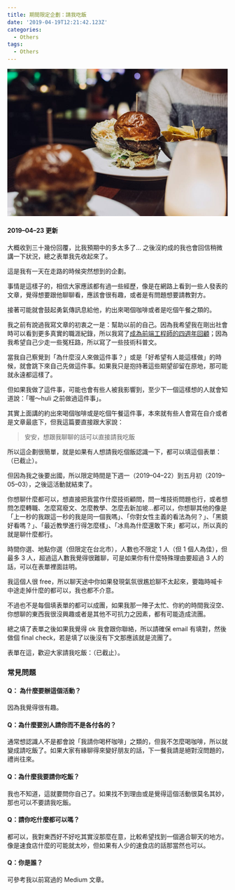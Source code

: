 ```yaml
---
title: 期間限定企劃：請我吃飯
date: '2019-04-19T12:21:42.123Z'
categories:
  - Others
tags:
  - Others
---
```


![](/img/buy-me-a-meal-6e314b5d5bcb/0__hk1h8xe53T4xpyQF.jpg)

#### 2019–04–23 更新

大概收到三十幾份回覆，比我預期中的多太多了… 之後沒約成的我也會回信稍微講一下狀況，總之表單我先收起來了。

這是我有一天在走路的時候突然想到的企劃。

事情是這樣子的，相信大家應該都有過一些經歷，像是在網路上看到一些人發表的文章，覺得想要跟他聊聊看，應該會很有趣，或者是有問題想要請教對方。

接著可能就會鼓起勇氣傳訊息給他，約出來喝個咖啡或者是吃個午餐之類的。

我之前有說過我寫文章的初衷之一是：幫助以前的自己。因為我希望我在剛出社會時可以看到更多真實的職涯紀錄，所以我寫了[成為前端工程師的四週年回顧](https://medium.com/hulis-blog/4-years-review-7fb7edc52687?source=friends_link&sk=8a0099e4e8a8245f93ed140444669cd2)；因為我希望自己少走一些冤枉路，所以寫了一些技術科普文。

當我自己察覺到「為什麼沒人來做這件事？」或是「好希望有人能這樣做」的時候，就會跳下來自己先做這件事。如果我只是抱持著這些期望卻留在原地，那可能就永遠都這樣了。

但如果我做了這件事，可能也會有些人被我影響到，至少下一個這樣想的人就會知道說：「喔～huli 之前做過這件事」。

其實上面講的約出來喝個咖啡或是吃個午餐這件事，本來就有些人會寫在自介或者是文章最底下，但我這篇要直接跟大家說：

> 安安，想跟我聊聊的話可以直接請我吃飯

所以這企劃很簡單，就是如果有人想請我吃個飯認識一下，都可以填這個表單：（已截止）。

但因為我之後要出國，所以限定時間是下週一（2019–04–22）到五月初（2019–05–03），之後這活動就結束了。

你想聊什麼都可以，想直接把我當作什麼技術顧問，問一堆技術問題也行，或者想問怎麼轉職、怎麼寫廢文、怎麼教學、怎麼去新加坡…都可以，你想聊其他的像是「上一秒的我跟這一秒的我是同一個我嗎」、「你對女性主義的看法為何？」、「黑鏡好看嗎？」、「最近教學進行得怎麼樣」、「冰鳥為什麼還敢下來」都可以，所以真的就是聊什麼都行。

時間你選、地點你選（但限定在台北市），人數也不限定 1 人（但 1 個人為佳），但最多 3 人，超過這人數我覺得很難聊，可是如果你有什麼特殊理由要超過 3 人的話，可以在表單裡面註明。

我這個人很 free，所以聊天途中你如果發現氣氛很尷尬聊不太起來，要臨時喊卡中途走掉什麼的都可以，我也都不介意。

不過也不是每個填表單的都可以成團，如果我那一陣子太忙、你約的時間我沒空、你想聊的東西我很沒興趣或者是其他不可抗力之因素，都有可能造成流團。

總之填了表單之後如果我覺得 ok 我會跟你聯絡，所以請確保 email 有填對，然後做個 final check，若是填了以後沒有下文那應該就是流團了。

表單在這，歡迎大家請我吃飯：（已截止）。

### 常見問題

#### Q： 為什麼要辦這個活動？

因為我覺得很有趣。

#### Q：為什麼要別人請你而不是各付各的？

通常想認識人不是都會說「我請你喝杯咖啡」之類的，但我不怎麼喝咖啡，所以就變成請吃飯了。如果大家有緣聊得來變好朋友的話，下一餐我請是絕對沒問題的，禮尚往來。

#### Q：為什麼我要請你吃飯？

我也不知道，這就要問你自己了。如果找不到理由或是覺得這個活動很莫名其妙，那也可以不要請我吃飯。

#### Q：請你吃什麼都可以嗎？

都可以，我對東西好不好吃其實沒那麼在意，比較希望找到一個適合聊天的地方。像是速食店什麼的可能就太吵，但如果有人少的速食店的話那當然也可以。

#### Q：你是誰？

可參考我以前寫過的 Medium 文章。